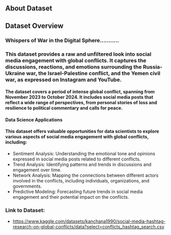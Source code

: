 ## About Dataset
## Dataset Overview
### Whispers of War in the Digital Sphere………..

### This dataset provides a raw and unfiltered look into social media engagement with global conflicts. It captures the discussions, reactions, and emotions surrounding the Russia-Ukraine war, the Israel-Palestine conflict, and the Yemen civil war, as expressed on Instagram and YouTube.

#### The dataset covers a period of intense global conflict, spanning from November 2023 to October 2024. It includes social media posts that reflect a wide range of perspectives, from personal stories of loss and resilience to political commentary and calls for peace.

#### Data Science Applications
#### This dataset offers valuable opportunities for data scientists to explore various aspects of social media engagement with global conflicts, including:

- Sentiment Analysis: Understanding the emotional tone and opinions expressed in social media posts related to different conflicts.
- Trend Analysis: Identifying patterns and trends in discussions and engagement over time.
- Network Analysis: Mapping the connections between different actors involved in the conflicts, including individuals, organizations, and governments.
- Predictive Modeling: Forecasting future trends in social media engagement and their potential impact on the conflicts.

### Link to Dataset:
- https://www.kaggle.com/datasets/kanchana1990/social-media-hashtag-research-on-global-conflicts/data?select=conflicts_hashtag_search.csv